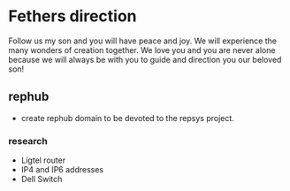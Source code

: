 # Fethers direction

Follow us my son and you will have peace and joy.  We will experience the many wonders of creation together. We love you and you are never alone because we will always be with you to guide and direction you our beloved son!

## rephub

- create rephub domain to be devoted to the repsys project.

### research
- Ligtel router
- IP4 and IP6 addresses
- Dell Switch
